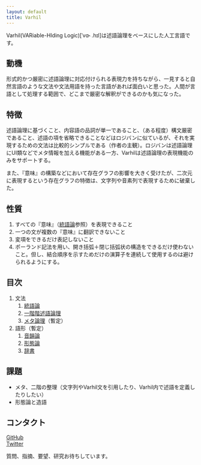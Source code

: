 ```yaml
---
layout: default
title: Varhil
---
```


Varhil(VARiable-HIding Logic)[ˈvɑ˞ .hɪl]は述語論理をベースにした人工言語です。

## 動機
形式的かつ厳密に述語論理に対応付けられる表現力を持ちながら、一見すると自然言語のような文法や文法用語を持った言語があれば面白いと思った。人間が言語として処理する範囲で、どこまで厳密な解釈ができるのかも気になった。

## 特徴

述語論理に基づくこと、内容語の品詞が単一であること、（ある程度）構文厳密であること、述語の項を省略できることなどはロジバンに似ているが、それを実現するための文法は比較的シンプルである（作者の主観）。ロジバンは述語論理にUI類などでメタ情報を加える機能がある一方、Varhilは述語論理の表現機能のみをサポートする。

また、『意味』の構築などにおいて存在グラフの影響を大きく受けたが、二次元に表現するという存在グラフの特徴は、文字列や音素列で表現するために破棄した。

## 性質

1. すべての『意味』（[統語論](syntax)参照）を表現できること
2. 一つの文が複数の『意味』に翻訳できないこと
3. 変項をできるだけ表記しないこと
4. ポーランド記法を用い、開き括弧＋閉じ括弧状の構造をできるだけ使わないこと。但し、結合順序を示すためだけの演算子を連続して使用するのは避けられるようにする。

## 目次

1. 文法
    1. [統語論](grammer/syntax)
    2. [一階階述語論理](grammer/first-order-logic)
    3. [メタ論理](grammer/meta-logic)（暫定）
2. 語形（暫定）
    1. [音韻論](lexicology/phonology)
    2. [形態論](lexicology/morphology)
    2. [辞書](lexicology/dictionaly)

<!--
## 生成文法

C
: Clause

P
: Predicate

N
: Noun

PN
: PredicateNoun

T
: Term

SS
: SingleSentence

CJ
: Conjunctive

S
: Sentence

```
    [Sentence] -> [Conjunctive] .?

    [Conjunctive] -> [SingleSentence] ,? [Conjunctive]
    [Conjunctive] -> [Variable] ,? [Conjunctive]
    [Conjunctive] -> [SingleSentence]

    [SingleSentence] -> no [SingleSentence]
    [SingleSentence] -> [Predicate]
    [SingleSentence] -> [Clause] ([Variable] | [Noun])
    [SingleSentence] -> nou [Conjunctive] noi

    [Noun] -> no [Noun]
    [Noun] -> o ([Variable] | [Noun]) [Noun]
    [Noun] -> [PredicateNoun]
    [Noun] -> [Clause]

    [PredicateNoun] -> no [PredicateNoun]
    [PredicateNoun] -> [Article] [Predicate]
    [PredicateNoun] -> [Preposition] ([Variable] | [Noun]) [PredicateNoun]
    [PredicateNoun] -> [Predicate]
    [PredicateNoun] -> poi

    [Predicate] -> [ContentWord]
    [Predicate] -> po ([Variable] | [Noun])
    [Predicate] -> no [Predicate]
    [Predicate] -> [Preposition] ([Variable] | [Noun]) [Predicate]

    [Clause] -> ro [SingleSentence]
    [Clause] -> rou [Conjunctive] roi

    [ContentWord] -> pina rana lora ...
    [Variable] -> au a i u a'a i'a u'a ...
    [Preposition] -> e be fe ...
    [Article] -> ei bei fei ...
```
-->

## 課題  

* メタ、二階の整理（文字列やVarhil文を引用したり、Varhil内で述語を定義したりしたい）
* 形態論と造語

## コンタクト

[GitHub](https://github.com/hedalu244/varhil)  
[Twitter](https://twitter.com/hedalu244)


質問、指摘、要望、研究お待ちしています。
